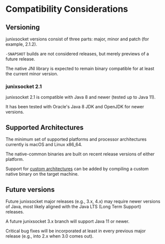 # Compatibility Considerations

## Versioning

junixsocket versions consist of three parts: major, minor and patch (for example, 2.1.2).

`-SNAPSHOT` builds are not considered releases, but merely previews of a future release.

The native JNI library is expected to remain binary compatible for at least the current minor
version.

### junixsocket 2.1

junixsocket 2.1 is compatible with Java 8 and newer (tested up to Java 11).

It has been tested with Oracle's Java 8 JDK and OpenJDK for newer versions.

## Supported Architectures

The minimum set of supported platforms and processor architectures currently is macOS and Linux x86_64.

The native-common binaries are built on recent release versions of either platform.  

Support for [custom architectures](customarch.html) can be added by compiling a custom native binary
on the target machine.

## Future versions

Future junixsocket major releases (e.g., 3.x, 4.x) may require newer versions of Java, most likely
aligned with the Java LTS (Long Term Support) releases.

A future junixsocket 3.x branch will support Java 11 or newer.

Critical bug fixes will be incorporated at least in every previous major release
(e.g., into 2.x when 3.0 comes out).
